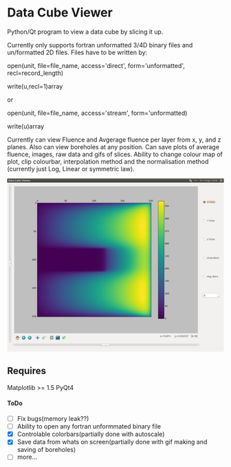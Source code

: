# Data Cube Viewer 

Python/Qt program to view a data cube by slicing it up. 

Currently only supports fortran unformatted 3/4D binary files and un/formatted 2D files.
Files have to be written by:

open(unit, file=file_name, access='direct', form='unformatted', recl=record_length)

write(u,recl=1)array

or

open(unit, file=file_name, access='stream', form='unformatted)

write(u)array

Currently can view Fluence and Avgerage fluence per layer from x, y, and z planes. Also can view boreholes at any position.
Can save plots of average fluence, images, raw data and gifs of slices.
Ability to change colour map of plot, clip colourbar, interpolation method and the normalisation method (currently just Log, Linear or symmetric law).

![Screenshot](https://github.com/lewisfish/data_cube_viewer/blob/master/Screenshot.png)

## Requires

Matplotlib >= 1.5
PyQt4

#### ToDo

  - [ ] Fix bugs(memory leak??)
  - [ ] Ability to open any fortran unformmated binary file
  - [x] Controlable colorbars(partially done with autoscale)
  - [x] Save data from whats on screen(partially done with gif making and saving of boreholes)
  - [ ] more...
